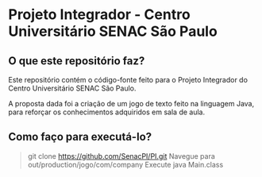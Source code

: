 # Projeto Integrador - Centro Universitário SENAC São Paulo

## O que este repositório faz?
Este repositório contém o código-fonte feito para o Projeto Integrador do Centro Universitário SENAC São Paulo.

A proposta dada foi a criação de um jogo de texto feito na linguagem Java, para reforçar os conhecimentos adquiridos em sala de aula.

## Como faço para executá-lo?
> git clone https://github.com/SenacPI/PI.git
> Navegue para out/production/jogo/com/company
> Execute java Main.class


